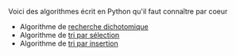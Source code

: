 Voici des algorithmes écrit en Python qu'il faut connaître par coeur

* Algorithme de [recherche dichotomique](https://github.com/NaturelEtChaud/NSI-Terminale/blob/main/5%20Divide%20and%20Conquer/Programmes%20de%20base/algorithme_dichotomie.py)
* Algorithme de [tri par sélection](https://github.com/NaturelEtChaud/NSI-Terminale/blob/main/5%20Divide%20and%20Conquer/Programmes%20de%20base/tri_selection.py)
* Algorithme de [tri par insertion](https://github.com/NaturelEtChaud/NSI-Terminale/blob/main/5%20Divide%20and%20Conquer/Programmes%20de%20base/tri_insertion.py)
